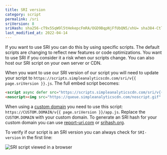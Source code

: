 ```yaml
---
title: SRI version
category: script
permalink: /sri
sriVersion: 8
sriHash: sha256-cT9x5SqW9l5tHekepcFmRA/OGD9BqpNjFfUbQN5/xhU= sha384-Ctlr4fGZ2vC/YG88I+6MX6HY7TSS4RS0sDUpAwJm5qytQPEAvEA1Tl+GvJ9hL4Kw sha512-y3S+Gb/NJYXLQEiLuQ+gCpID6yDrSsplgubNIqtvm9BcmNOkMvym1CyYa82WcS5rNKLn0pTUu3eXQ+tgCGXQrA==
last_modified_at: 2022-04-14
---
```


If you want to use SRI you can do this by using specific scripts. The default scripts are changing to reflect new features or code optimizations. You want to use SRI if you consider it a risk when our scripts change. You can also host our SRI script on your own server or CDN.

When you want to use our SRI version of our script you will need to update your script to `https://scripts.simpleanalyticscdn.com/sri/v{{ page.sriVersion }}.js`. The full embed script becomes:

<!-- prettier-ignore -->
```html
<script async defer src="https://scripts.simpleanalyticscdn.com/sri/v{{ page.sriVersion }}.js" integrity="{{ page.sriHash }}" crossorigin="anonymous"></script>
<noscript><img src="https://queue.simpleanalyticscdn.com/noscript.gif" alt="" referrerpolicy="no-referrer-when-downgrade" /></noscript>
```

When using a [custom domain](/bypass-ad-blockers) you need to use this script: `https://CUSTOM.DOMAIN/v{{ page.sriVersion }}/app.js`. Replace the `CUSTOM.DOMAIN` with your custom domain. To generate an SRI hash for your custom domain you can use [report-uri.com](https://report-uri.com/home/sri_hash) or [srihash.org](https://www.srihash.org/).

To verify if our script is an SRI version you can always check for `SRI-version` in the first line:

<img class="border" src="https://user-images.githubusercontent.com/1079135/147767570-1f7d86bb-b824-4e22-87e3-fbe2757e01c1.png" alt="SRI script viewed in a browser" />
